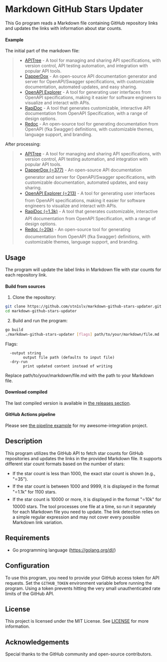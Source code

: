 # Markdown GitHub Stars Updater

This Go program reads a Markdown file containing GitHub repository links and updates the links with information about star counts. 

#### Example
The initial part of the markdown file:
>- [APITree](https://www.apitree.com/) - A tool for managing and sharing API specifications, with version control, API testing automation, and integration with popular API tools.
>- [DapperDox](https://github.com/DapperDox/dapperdox) - An open-source API documentation generator and server for OpenAPI/Swagger specifications, with customizable documentation, automated updates, and easy sharing.
>- [OpenAPI Explorer](https://github.com/Rhosys/openapi-explorer) - A tool for generating user interfaces from OpenAPI specifications, making it easier for software engineers to visualize and interact with APIs.
>- [RapiDoc](https://github.com/rapi-doc/RapiDoc) - A tool that generates customizable, interactive API documentation from OpenAPI Specification, with a range of design options.
>- [Redoc](https://github.com/Redocly/redoc) - An open-source tool for generating documentation from OpenAPI (fka Swagger) definitions, with customizable themes, language support, and branding.

After processing:
>- [APITree](https://www.apitree.com/) - A tool for managing and sharing API specifications, with version control, API testing automation, and integration with popular API tools.
>- [DapperDox (⭐377)](https://github.com/DapperDox/dapperdox) - An open-source API documentation generator and server for OpenAPI/Swagger specifications, with customizable documentation, automated updates, and easy sharing.
>- [OpenAPI Explorer (⭐213)](https://github.com/Rhosys/openapi-explorer) - A tool for generating user interfaces from OpenAPI specifications, making it easier for software engineers to visualize and interact with APIs.
>- [RapiDoc (⭐1.3k)](https://github.com/rapi-doc/RapiDoc) - A tool that generates customizable, interactive API documentation from OpenAPI Specification, with a range of design options.
>- [Redoc (⭐20k)](https://github.com/Redocly/redoc) - An open-source tool for generating documentation from OpenAPI (fka Swagger) definitions, with customizable themes, language support, and branding.

## Usage
The program will update the label links in Markdown file with star counts for each repository link.
#### Build from sources

1. Clone the repository:
```sh
git clone https://github.com/stn1slv/markdown-github-stars-updater.git
cd markdown-github-stars-updater
```

2. Build and run the program:
```sh
go build
./markdown-github-stars-updater [flags] path/to/your/markdown/file.md
```
Flags:
```
  -output string
        output file path (defaults to input file)
  -dry-run
        print updated content instead of writing
```
Replace path/to/your/markdown/file.md with the path to your Markdown file.

#### Download compiled

The last compiled version is available in [the releases section](https://github.com/stn1slv/markdown-github-stars-updater/releases/latest).

#### GitHub Actions pipeline

Please see [the pipeline example](https://github.com/stn1slv/awesome-integration/blob/main/.github/workflows/github-stars.yml) for my awesome-integration project.

## Description
This program utilizes the GitHub API to fetch star counts for GitHub repositories and updates the links in the provided Markdown file. It supports different star count formats based on the number of stars:

- If the star count is less than 1000, the exact star count is shown (e.g., "⭐35").
- If the star count is between 1000 and 9999, it is displayed in the format "⭐1.1k" for 1100 stars.
- If the star count is 10000 or more, it is displayed in the format "⭐10k" for 10000 stars.
The tool processes one file at a time, so run it separately for each Markdown file you need to update. The link detection relies on a simple regular expression and may not cover every possible Markdown link variation.
## Requirements
- Go programming language (https://golang.org/dl/)
## Configuration
To use this program, you need to provide your GitHub access token for API requests. Set the `GITHUB_TOKEN` environment variable before running the program.
Using a token prevents hitting the very small unauthenticated rate limits of the GitHub API.

## License
This project is licensed under the MIT License. See [LICENSE](LICENSE) for more information.

## Acknowledgements
Special thanks to the GitHub community and open-source contributors.
